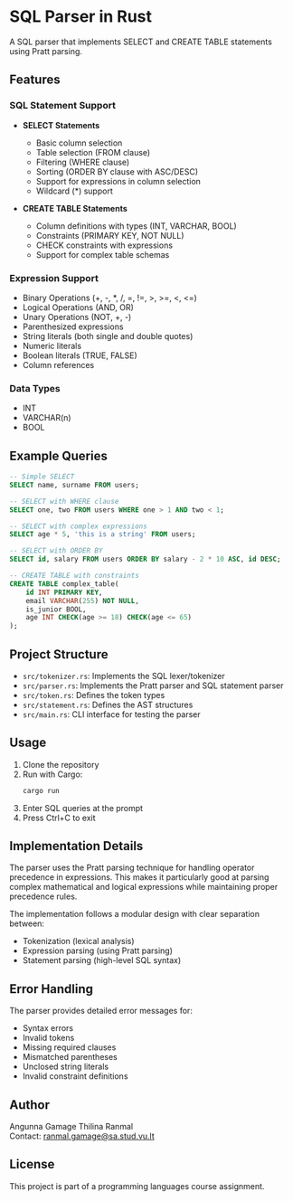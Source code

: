 # SQL Parser in Rust

A SQL parser that implements SELECT and CREATE TABLE statements using Pratt parsing.

## Features

### SQL Statement Support
- **SELECT Statements**
  - Basic column selection
  - Table selection (FROM clause)
  - Filtering (WHERE clause)
  - Sorting (ORDER BY clause with ASC/DESC)
  - Support for expressions in column selection
  - Wildcard (*) support

- **CREATE TABLE Statements**
  - Column definitions with types (INT, VARCHAR, BOOL)
  - Constraints (PRIMARY KEY, NOT NULL)
  - CHECK constraints with expressions
  - Support for complex table schemas

### Expression Support
- Binary Operations (+, -, *, /, =, !=, >, >=, <, <=)
- Logical Operations (AND, OR)
- Unary Operations (NOT, +, -)
- Parenthesized expressions
- String literals (both single and double quotes)
- Numeric literals
- Boolean literals (TRUE, FALSE)
- Column references

### Data Types
- INT
- VARCHAR(n)
- BOOL

## Example Queries

```sql
-- Simple SELECT
SELECT name, surname FROM users;

-- SELECT with WHERE clause
SELECT one, two FROM users WHERE one > 1 AND two < 1;

-- SELECT with complex expressions
SELECT age * 5, 'this is a string' FROM users;

-- SELECT with ORDER BY
SELECT id, salary FROM users ORDER BY salary - 2 * 10 ASC, id DESC;

-- CREATE TABLE with constraints
CREATE TABLE complex_table(
    id INT PRIMARY KEY,
    email VARCHAR(255) NOT NULL,
    is_junior BOOL,
    age INT CHECK(age >= 18) CHECK(age <= 65)
);
```

## Project Structure

- `src/tokenizer.rs`: Implements the SQL lexer/tokenizer
- `src/parser.rs`: Implements the Pratt parser and SQL statement parser
- `src/token.rs`: Defines the token types
- `src/statement.rs`: Defines the AST structures
- `src/main.rs`: CLI interface for testing the parser

## Usage

1. Clone the repository
2. Run with Cargo:
   ```bash
   cargo run
   ```
3. Enter SQL queries at the prompt
4. Press Ctrl+C to exit

## Implementation Details

The parser uses the Pratt parsing technique for handling operator precedence in expressions. This makes it particularly good at parsing complex mathematical and logical expressions while maintaining proper precedence rules.

The implementation follows a modular design with clear separation between:
- Tokenization (lexical analysis)
- Expression parsing (using Pratt parsing)
- Statement parsing (high-level SQL syntax)

## Error Handling

The parser provides detailed error messages for:
- Syntax errors
- Invalid tokens
- Missing required clauses
- Mismatched parentheses
- Unclosed string literals
- Invalid constraint definitions

## Author
Angunna Gamage Thilina Ranmal  
Contact: ranmal.gamage@sa.stud.vu.lt

## License
This project is part of a programming languages course assignment.